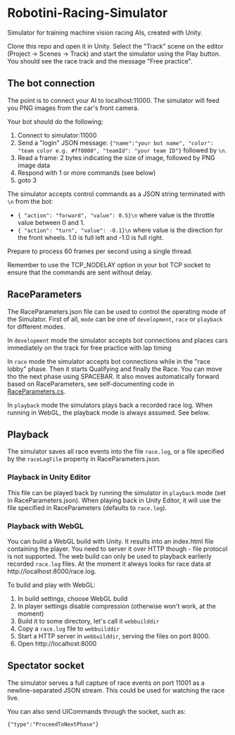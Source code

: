 # Robotini-Racing-Simulator

Simulator for training machine vision racing AIs, created with Unity.

Clone this repo and open it in Unity. Select the "Track" scene on the editor (Project -> Scenes -> Track) and start the simulator using the Play button. You should see the race track and the message "Free practice".

## The bot connection

The point is to connect your AI to localhost:11000. The simulator will feed you PNG images from the car's front camera.

Your bot should do the following:

1. Connect to simulator:11000
2. Send a "login" JSON message: `{"name":"your bot name", "color": "team color e.g. #ff0000", "teamId": "your team ID"}` followed by `\n`.
3. Read a frame: 2 bytes indicating the size of image, followed by PNG image data
4. Respond with 1 or more commands (see below)
5. goto 3

The simulator accepts control commands as a JSON string terminated with `\n` from the bot:

- `{ "action": "forward", "value": 0.5}\n` where value is the throttle value between 0 and 1.
- `{ "action": "turn", "value": -0.1}\n` where value is the direction for the front wheels. 1.0 is full left and -1.0 is full right. 

Prepare to process 60 frames per second using a single thread.

Remember to use the TCP_NODELAY option in your bot TCP socket to ensure that the commands are sent without delay.

## RaceParameters

The RaceParameters.json file can be used to control the operating mode of the Simulator. First of all, `mode` can be one of `development`, `race` or `playback` for different modes.

In `development` mode the simulator accepts bot connections and places cars immediately on the track for free practice with lap timing

In `race` mode the simulator accepts bot connections while in the "race lobby" phase. Then it starts Qualifying and finally the Race. You can move tho the next phase using SPACEBAR. 
It also moves automatically forward based on RaceParameters, see self-documenting code in [RaceParameters.cs](Assets/Scripts/RaceParameters.cs).

In `playback` mode the simulators plays back a recorded race log. When running in WebGL, the playback mode is always assumed. See below.

## Playback

The simulator saves all race events into the file `race.log`, or a file specified by the `raceLogFile` property in RaceParameters.json.

### Playback in Unity Editor

This file can be played back by running the simulator in `playback` mode (set in RaceParameters.json). When playing back in Unity Editor, it will use the file specified in RaceParameters (defaults to `race.log`).

### Playback with WebGL

You can build a WebGL build with Unity. It results into an index.html file containing the player. You need to server it over HTTP though - file protocol is not supported. The web build can only be used to playback earlierly recorded `race.log` files. At the moment it always looks for race data at http://localhost:8000/race.log.

To build and play with WebGL:

1. In build settings, choose WebGL build
2. In player settings disable compression (otherwise won't work, at the moment)
3. Build it to some directory, let's call it `webbuilddir`
4. Copy a `race.log` file to `webbuilddir`
5. Start a HTTP server in `webbuilddir`, serving the files on port 8000. 
6. Open http://localhost:8000

## Spectator socket

The simulator serves a full capture of race events on port 11001 as a newline-separated JSON stream. This could be used for watching the race live.

You can also send UICommands through the socket, such as:

    {"type":"ProceedToNextPhase"}
